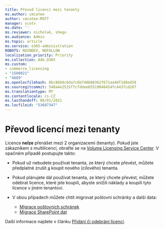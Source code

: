 ```yaml
---
title: Převod licencí mezi tenanty
ms.author: cmcatee
author: cmcatee-MSFT
manager: scotv
ms.date: ''
ms.reviewer: nicholak, shegu
ms.audience: Admin
ms.topic: article
ms.service: o365-administration
ROBOTS: NOINDEX, NOFOLLOW
localization_priority: Priority
ms.collection: Adm_O365
ms.custom:
- commerce_licensing
- "1500021"
- "4689"
ms.openlocfilehash: 8bc86b8c6da7c6b740688362f671aa4df148ed59
ms.sourcegitcommit: 540a4e2515f7cfddee65519046454fc4437cd287
ms.translationtype: MT
ms.contentlocale: cs-CZ
ms.lasthandoff: 08/01/2021
ms.locfileid: "53687347"
---
```

# <a name="transfer-licenses-between-tenants"></a>Převod licencí mezi tenanty

Licence **nelze** přenášet mezi 2 organizacemi (tenanty). Pokud jste zákazníkem s multilicencí, obraťte se na [Volume Licensing Service Center](https://support.microsoft.com/help/4471406/how-to-contact-the-microsoft-volume-licensing-service-center). V opačném případě postupujte takto:

- Pokud už nebudete používat tenanta, ze který chcete převést, [](https://admin.microsoft.com/Adminportal/Home?source=applauncher#/subscriptions) můžete předplatné zrušit [a](https://www.microsoft.com/microsoft-365/business/compare-all-microsoft-365-business-products?rtc=2&activetab=tab:primaryr2) koupit nového (cílového) tenanta.
- Pokud plánujete dál používat tenanta, ze který chcete převést, [](/microsoft-365/commerce/licenses/buy-licenses#buy-or-remove-licenses-for-your-business-subscription) můžete odebrat licence, které jste koupili, abyste snížili náklady a koupili tyto licence v jiném tenantovi.
- V obou případech můžete chtít migrovat poštovní schránky a další data:

    - [Migrace poštovních schránek](/Exchange/mailbox-migration/migrate-mailboxes-across-tenants)
    - [Migrace SharePoint dat](https://aka.ms/modernSpoAdminCenter/CloudContentMigrations)

Další informace najdete v článku [Přidání či odebrání licencí](/microsoft-365/commerce/licenses/buy-licenses).